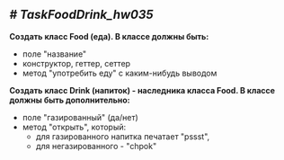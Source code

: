 ## _**# TaskFoodDrink_hw035**_

**Создать класс Food (еда). В классе должны быть:**

* поле "название"
* конструктор, геттер, сеттер
* метод "употребить еду" с каким-нибудь выводом

**Создать класс Drink (напиток) - наследника класса Food. В классе должны быть дополнительно:**

* поле "газированный" (да/нет)
* метод "открыть", который:
  * для газированного напитка печатает "pssst",
  * для негазированного - "chpok"